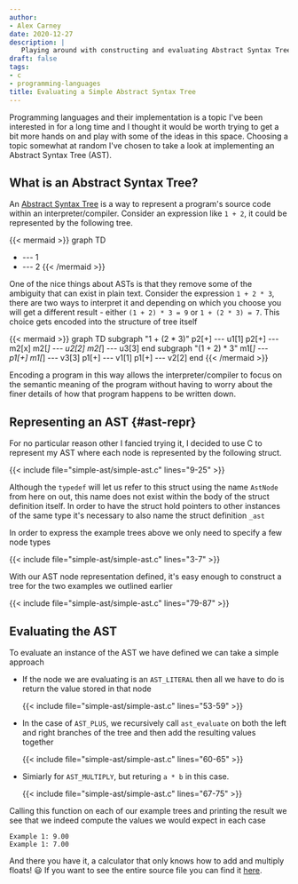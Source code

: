 ```yaml
---
author:
- Alex Carney
date: 2020-12-27
description: |
   Playing around with constructing and evaluating Abstract Syntax Trees
draft: false
tags:
- c
- programming-languages
title: Evaluating a Simple Abstract Syntax Tree
---
```


Programming languages and their implementation is a topic I've been interested
in for a long time and I thought it would be worth trying to get a bit more
hands on and play with some of the ideas in this space. Choosing a topic
somewhat at random I've chosen to take a look at implementing an Abstract Syntax
Tree (AST).

<!--more-->

## What is an Abstract Syntax Tree?

An [Abstract Syntax Tree][ast-wiki] is a way to represent a program's source
code within an interpreter/compiler. Consider an expression like `1 + 2`, it
could be represented by the following tree.

{{< mermaid >}}
graph TD
   + --- 1
   + --- 2
{{< /mermaid >}}

One of the nice things about ASTs is that they remove some of the ambiguity that
can exist in plain text. Consider the expression `1 + 2 * 3`, there are two ways
to interpret it and depending on which you choose you will get a different
result - either `(1 + 2) * 3 = 9` or `1 + (2 * 3) = 7`. This choice gets encoded
into the structure of tree itself

{{< mermaid >}}
graph TD
   subgraph "1 + (2 * 3)"
   p2[+] --- u1[1]
   p2[+] --- m2[x]
   m2[*] --- u2[2]
   m2[*] --- u3[3]
   end
   subgraph "(1 + 2) * 3"
   m1[*] --- p1[+]
   m1[*] --- v3[3]
   p1[+] --- v1[1]
   p1[+] --- v2[2]
   end
{{< /mermaid >}}

Encoding a program in this way allows the interpreter/compiler to focus on the
semantic meaning of the program without having to worry about the finer details
of how that program happens to be written down.

## Representing an AST {#ast-repr}

For no particular reason other I fancied trying it, I decided to use C to
represent my AST where each node is represented by the following struct.

{{< include file="simple-ast/simple-ast.c" lines="9-25" >}}

Although the `typedef` will let us refer to this struct using the name `AstNode`
from here on out, this name does not exist within the body of the struct
definition itself. In order to have the struct hold pointers to other instances
of the same type it's necessary to also name the struct definition `_ast`

In order to express the example trees above we only need to specify a few node
types

{{< include file="simple-ast/simple-ast.c" lines="3-7" >}}

With our AST node representation defined, it's easy enough to construct a tree
for the two examples we outlined earlier

{{< include file="simple-ast/simple-ast.c" lines="79-87" >}}

## Evaluating the AST

To evaluate an instance of the AST we have defined we can take a simple approach

- If the node we are evaluating is an `AST_LITERAL` then all we have to do is
  return the value stored in that node

  {{< include file="simple-ast/simple-ast.c" lines="53-59" >}}

- In the case of `AST_PLUS`, we recursively call `ast_evaluate` on
  both the left and right branches of the tree and then add the resulting values
  together

  {{< include file="simple-ast/simple-ast.c" lines="60-65" >}}

- Simiarly for `AST_MULTIPLY`, but returing `a * b` in this case.

  {{< include file="simple-ast/simple-ast.c" lines="67-75" >}}

Calling this function on each of our example trees and printing the result we
see that we indeed compute the values we would expect in each case

```
Example 1: 9.00
Example 1: 7.00
```

And there you have it, a calculator that only knows how to add and multiply
floats! 😃 If you want to see the entire source file you can find it
[here](/listings/simple-ast.c).

[ast-wiki]: https://en.wikipedia.org/wiki/Abstract_syntax_tree
